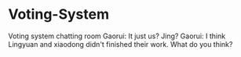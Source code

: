 # Voting-System
Voting system chatting room
Gaorui: It just us? Jing? 
Gaorui: I think Lingyuan and xiaodong didn't finished their work. What do you think?
